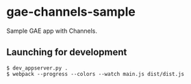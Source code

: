 # gae-channels-sample

Sample GAE app with Channels.

## Launching for development
```
$ dev_appserver.py .
$ webpack --progress --colors --watch main.js dist/dist.js
```
